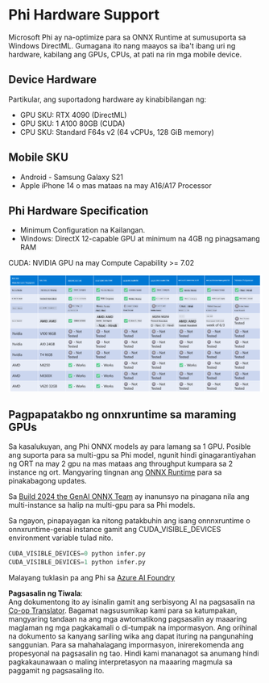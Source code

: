 <!--
CO_OP_TRANSLATOR_METADATA:
{
  "original_hash": "8cdc17ce0f10535da30b53d23fe1a795",
  "translation_date": "2025-05-09T07:52:21+00:00",
  "source_file": "md/01.Introduction/01/01.Hardwaresupport.md",
  "language_code": "tl"
}
-->
# Phi Hardware Support

Microsoft Phi ay na-optimize para sa ONNX Runtime at sumusuporta sa Windows DirectML. Gumagana ito nang maayos sa iba't ibang uri ng hardware, kabilang ang GPUs, CPUs, at pati na rin mga mobile device.

## Device Hardware  
Partikular, ang suportadong hardware ay kinabibilangan ng:

- GPU SKU: RTX 4090 (DirectML)  
- GPU SKU: 1 A100 80GB (CUDA)  
- CPU SKU: Standard F64s v2 (64 vCPUs, 128 GiB memory)  

## Mobile SKU

- Android - Samsung Galaxy S21  
- Apple iPhone 14 o mas mataas na may A16/A17 Processor  

## Phi Hardware Specification

- Minimum Configuration na Kailangan.  
- Windows: DirectX 12-capable GPU at minimum na 4GB ng pinagsamang RAM  

CUDA: NVIDIA GPU na may Compute Capability >= 7.02  

![HardwareSupport](../../../../../translated_images/01.phihardware.925db5699da7752cf486314e6db087580583cfbcd548970f8a257e31a8aa862c.tl.png)

## Pagpapatakbo ng onnxruntime sa maraming GPUs

Sa kasalukuyan, ang Phi ONNX models ay para lamang sa 1 GPU. Posible ang suporta para sa multi-gpu sa Phi model, ngunit hindi ginagarantiyahan ng ORT na may 2 gpu na mas mataas ang throughput kumpara sa 2 instance ng ort. Mangyaring tingnan ang [ONNX Runtime](https://onnxruntime.ai/) para sa pinakabagong updates.

Sa [Build 2024 the GenAI ONNX Team](https://youtu.be/WLW4SE8M9i8?si=EtG04UwDvcjunyfC) ay inanunsyo na pinagana nila ang multi-instance sa halip na multi-gpu para sa Phi models.

Sa ngayon, pinapayagan ka nitong patakbuhin ang isang onnnxruntime o onnxruntime-genai instance gamit ang CUDA_VISIBLE_DEVICES environment variable tulad nito.

```Python
CUDA_VISIBLE_DEVICES=0 python infer.py
CUDA_VISIBLE_DEVICES=1 python infer.py
```

Malayang tuklasin pa ang Phi sa [Azure AI Foundry](https://ai.azure.com)

**Pagsasalin ng Tiwala**:  
Ang dokumentong ito ay isinalin gamit ang serbisyong AI na pagsasalin na [Co-op Translator](https://github.com/Azure/co-op-translator). Bagamat nagsusumikap kami para sa katumpakan, mangyaring tandaan na ang mga awtomatikong pagsasalin ay maaaring maglaman ng mga pagkakamali o di-tumpak na impormasyon. Ang orihinal na dokumento sa kanyang sariling wika ang dapat ituring na pangunahing sanggunian. Para sa mahahalagang impormasyon, inirerekomenda ang propesyonal na pagsasalin ng tao. Hindi kami mananagot sa anumang hindi pagkakaunawaan o maling interpretasyon na maaaring magmula sa paggamit ng pagsasaling ito.
